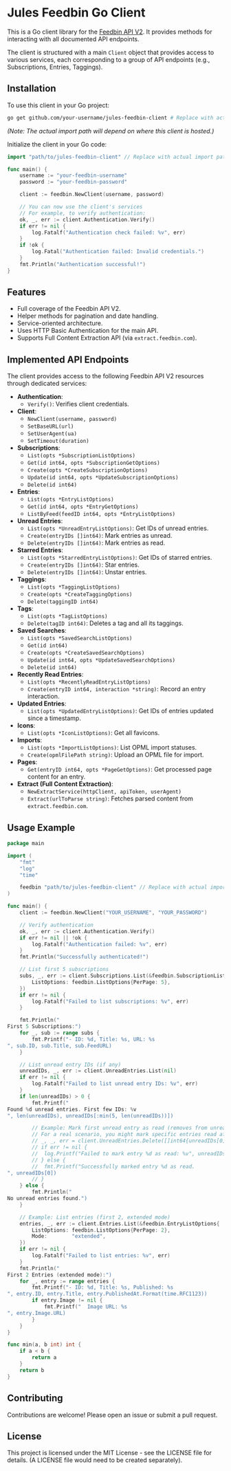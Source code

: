 # Jules Feedbin Go Client

This is a Go client library for the [Feedbin API V2](https://github.com/feedbin/feedbin-api). It provides methods for interacting with all documented API endpoints.

The client is structured with a main `Client` object that provides access to various services, each corresponding to a group of API endpoints (e.g., Subscriptions, Entries, Taggings).

## Installation

To use this client in your Go project:

```bash
go get github.com/your-username/jules-feedbin-client # Replace with actual path if hosted
```
*(Note: The actual import path will depend on where this client is hosted.)*

Initialize the client in your Go code:
```go
import "path/to/jules-feedbin-client" // Replace with actual import path

func main() {
    username := "your-feedbin-username"
    password := "your-feedbin-password"

    client := feedbin.NewClient(username, password)

    // You can now use the client's services
    // For example, to verify authentication:
    ok, _, err := client.Authentication.Verify()
    if err != nil {
        log.Fatalf("Authentication check failed: %v", err)
    }
    if !ok {
        log.Fatal("Authentication failed: Invalid credentials.")
    }
    fmt.Println("Authentication successful!")
}
```

## Features

*   Full coverage of the Feedbin API V2.
*   Helper methods for pagination and date handling.
*   Service-oriented architecture.
*   Uses HTTP Basic Authentication for the main API.
*   Supports Full Content Extraction API (via `extract.feedbin.com`).

## Implemented API Endpoints

The client provides access to the following Feedbin API V2 resources through dedicated services:

*   **Authentication**:
    *   `Verify()`: Verifies client credentials.
*   **Client**:
    *   `NewClient(username, password)`
    *   `SetBaseURL(url)`
    *   `SetUserAgent(ua)`
    *   `SetTimeout(duration)`
*   **Subscriptions**:
    *   `List(opts *SubscriptionListOptions)`
    *   `Get(id int64, opts *SubscriptionGetOptions)`
    *   `Create(opts *CreateSubscriptionOptions)`
    *   `Update(id int64, opts *UpdateSubscriptionOptions)`
    *   `Delete(id int64)`
*   **Entries**:
    *   `List(opts *EntryListOptions)`
    *   `Get(id int64, opts *EntryGetOptions)`
    *   `ListByFeed(feedID int64, opts *EntryListOptions)`
*   **Unread Entries**:
    *   `List(opts *UnreadEntryListOptions)`: Get IDs of unread entries.
    *   `Create(entryIDs []int64)`: Mark entries as unread.
    *   `Delete(entryIDs []int64)`: Mark entries as read.
*   **Starred Entries**:
    *   `List(opts *StarredEntryListOptions)`: Get IDs of starred entries.
    *   `Create(entryIDs []int64)`: Star entries.
    *   `Delete(entryIDs []int64)`: Unstar entries.
*   **Taggings**:
    *   `List(opts *TaggingListOptions)`
    *   `Create(opts *CreateTaggingOptions)`
    *   `Delete(taggingID int64)`
*   **Tags**:
    *   `List(opts *TagListOptions)`
    *   `Delete(tagID int64)`: Deletes a tag and all its taggings.
*   **Saved Searches**:
    *   `List(opts *SavedSearchListOptions)`
    *   `Get(id int64)`
    *   `Create(opts *CreateSavedSearchOptions)`
    *   `Update(id int64, opts *UpdateSavedSearchOptions)`
    *   `Delete(id int64)`
*   **Recently Read Entries**:
    *   `List(opts *RecentlyReadEntryListOptions)`
    *   `Create(entryID int64, interaction *string)`: Record an entry interaction.
*   **Updated Entries**:
    *   `List(opts *UpdatedEntryListOptions)`: Get IDs of entries updated since a timestamp.
*   **Icons**:
    *   `List(opts *IconListOptions)`: Get all favicons.
*   **Imports**:
    *   `List(opts *ImportListOptions)`: List OPML import statuses.
    *   `Create(opmlFilePath string)`: Upload an OPML file for import.
*   **Pages**:
    *   `Get(entryID int64, opts *PageGetOptions)`: Get processed page content for an entry.
*   **Extract (Full Content Extraction)**:
    *   `NewExtractService(httpClient, apiToken, userAgent)`
    *   `Extract(urlToParse string)`: Fetches parsed content from `extract.feedbin.com`.

## Usage Example

```go
package main

import (
	"fmt"
	"log"
	"time"

	feedbin "path/to/jules-feedbin-client" // Replace with actual import path
)

func main() {
	client := feedbin.NewClient("YOUR_USERNAME", "YOUR_PASSWORD")

	// Verify authentication
	ok, _, err := client.Authentication.Verify()
	if err != nil || !ok {
		log.Fatalf("Authentication failed: %v", err)
	}
	fmt.Println("Successfully authenticated!")

	// List first 5 subscriptions
	subs, _, err := client.Subscriptions.List(&feedbin.SubscriptionListOptions{
		ListOptions: feedbin.ListOptions{PerPage: 5},
	})
	if err != nil {
		log.Fatalf("Failed to list subscriptions: %v", err)
	}

	fmt.Println("
First 5 Subscriptions:")
	for _, sub := range subs {
		fmt.Printf("- ID: %d, Title: %s, URL: %s
", sub.ID, sub.Title, sub.FeedURL)
	}

	// List unread entry IDs (if any)
	unreadIDs, _, err := client.UnreadEntries.List(nil)
	if err != nil {
		log.Fatalf("Failed to list unread entry IDs: %v", err)
	}
	if len(unreadIDs) > 0 {
		fmt.Printf("
Found %d unread entries. First few IDs: %v
", len(unreadIDs), unreadIDs[:min(5, len(unreadIDs))])

		// Example: Mark first unread entry as read (removes from unread)
		// For a real scenario, you might mark specific entries read after user interaction.
		// _, _, err = client.UnreadEntries.Delete([]int64{unreadIDs[0]})
		// if err != nil {
		// 	log.Printf("Failed to mark entry %d as read: %v", unreadIDs[0], err)
		// } else {
		// 	fmt.Printf("Successfully marked entry %d as read.
", unreadIDs[0])
		// }
	} else {
		fmt.Println("
No unread entries found.")
	}

	// Example: List entries (first 2, extended mode)
	entries, _, err := client.Entries.List(&feedbin.EntryListOptions{
		ListOptions: feedbin.ListOptions{PerPage: 2},
		Mode:        "extended",
	})
	if err != nil {
		log.Fatalf("Failed to list entries: %v", err)
	}
	fmt.Println("
First 2 Entries (extended mode):")
	for _, entry := range entries {
		fmt.Printf("- ID: %d, Title: %s, Published: %s
", entry.ID, entry.Title, entry.PublishedAt.Format(time.RFC1123))
		if entry.Image != nil {
			fmt.Printf("  Image URL: %s
", entry.Image.URL)
		}
	}
}

func min(a, b int) int {
	if a < b {
		return a
	}
	return b
}
```

## Contributing

Contributions are welcome! Please open an issue or submit a pull request.

## License

This project is licensed under the MIT License - see the LICENSE file for details. (A LICENSE file would need to be created separately).

